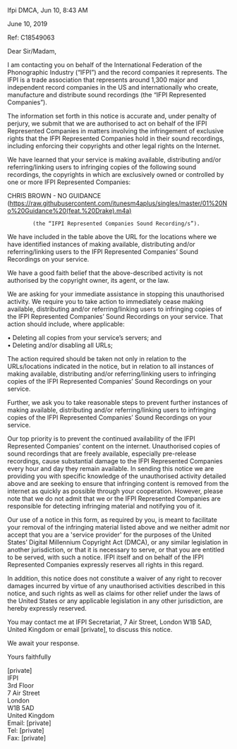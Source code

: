 Ifpi DMCA, Jun 10, 8:43 AM

June 10, 2019

Ref: C18549063

Dear Sir/Madam,

I am contacting you on behalf of the International Federation of the Phonographic Industry (“IFPI”) and the record companies it represents. The IFPI is a trade association that represents around 1,300 major and independent record companies in the US and internationally who create, manufacture and distribute sound recordings (the “IFPI Represented Companies”).

The information set forth in this notice is accurate and, under penalty of perjury, we submit that we are authorised to act on behalf of the IFPI Represented Companies in matters involving the infringement of exclusive rights that the IFPI Represented Companies hold in their sound recordings, including enforcing their copyrights and other legal rights on the Internet.

We have learned that your service is making available, distributing and/or referring/linking users to infringing copies of the following sound recordings, the copyrights in which are exclusively owned or controlled by one or more IFPI Represented Companies:

CHRIS BROWN - NO GUIDANCE   (https://raw.githubusercontent.com/itunesm4aplus/singles/master/01%20No%20Guidance%20(feat.%20Drake).m4a)

            (the “IFPI Represented Companies Sound Recording/s”).   
We have included in the table above the URL for the locations where we have identified instances of making available, distributing and/or referring/linking users to the IFPI Represented Companies’ Sound Recordings on your service.

We have a good faith belief that the above-described activity is not authorised by the copyright owner, its agent, or the law.

We are asking for your immediate assistance in stopping this unauthorised activity. We require you to take action to immediately cease making available, distributing and/or referring/linking users to infringing copies of the IFPI Represented Companies’ Sound Recordings on your service. That action should include, where applicable:

• Deleting all copies from your service’s servers; and  
• Deleting and/or disabling all URLs;

The action required should be taken not only in relation to the URLs/locations indicated in the notice, but in relation to all instances of making available, distributing and/or referring/linking users to infringing copies of the IFPI Represented Companies’ Sound Recordings on your service.

Further, we ask you to take reasonable steps to prevent further instances of making available, distributing and/or referring/linking users to infringing copies of the IFPI Represented Companies’ Sound Recordings on your service.

Our top priority is to prevent the continued availability of the IFPI Represented Companies’ content on the internet. Unauthorised copies of sound recordings that are freely available, especially pre-release recordings, cause substantial damage to the IFPI Represented Companies every hour and day they remain available. In sending this notice we are providing you with specific knowledge of the unauthorised activity detailed above and are seeking to ensure that infringing content is removed from the internet as quickly as possible through your cooperation. However, please note that we do not admit that we or the IFPI Represented Companies are responsible for detecting infringing material and notifying you of it.

Our use of a notice in this form, as required by you, is meant to facilitate your removal of the infringing material listed above and we neither admit nor accept that you are a 'service provider' for the purposes of the United States’ Digital Millennium Copyright Act (DMCA), or any similar legislation in another jurisdiction, or that it is necessary to serve, or that you are entitled to be served, with such a notice. IFPI itself and on behalf of the IFPI Represented Companies expressly reserves all rights in this regard.

In addition, this notice does not constitute a waiver of any right to recover damages incurred by virtue of any unauthorised activities described in this notice, and such rights as well as claims for other relief under the laws of the United States or any applicable legislation in any other jurisdiction, are hereby expressly reserved.

You may contact me at IFPI Secretariat, 7 Air Street, London W1B 5AD, United Kingdom or email [private], to discuss this notice.

We await your response.

Yours faithfully

[private]  
IFPI  
3rd Floor  
7 Air Street  
London   
W1B 5AD  
United Kingdom   
Email: [private]  
Tel: [private]  
Fax: [private]
